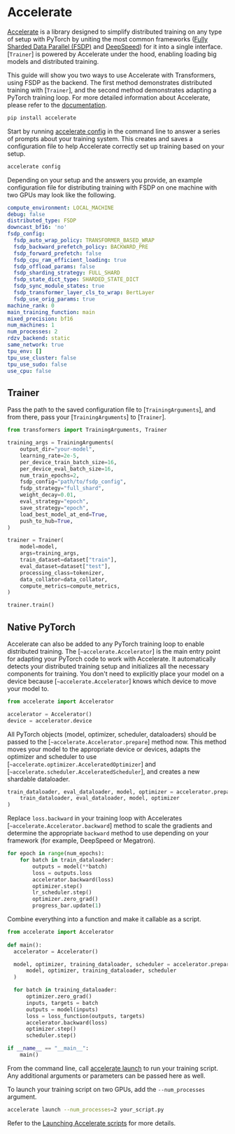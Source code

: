<!--Copyright 2024 The HuggingFace Team. All rights reserved.

Licensed under the Apache License, Version 2.0 (the "License"); you may not use this file except in compliance with
the License. You may obtain a copy of the License at

http://www.apache.org/licenses/LICENSE-2.0

Unless required by applicable law or agreed to in writing, software distributed under the License is distributed on
an "AS IS" BASIS, WITHOUT WARRANTIES OR CONDITIONS OF ANY KIND, either express or implied. See the License for the
specific language governing permissions and limitations under the License.

⚠️ Note that this file is in Markdown but contain specific syntax for our doc-builder (similar to MDX) that may not be
rendered properly in your Markdown viewer.

-->

# Accelerate

[Accelerate](https://hf.co/docs/accelerate/index) is a library designed to simplify distributed training on any type of setup with PyTorch by uniting the most common frameworks ([Fully Sharded Data Parallel (FSDP)](https://pytorch.org/blog/introducing-pytorch-fully-sharded-data-parallel-api/) and [DeepSpeed](https://www.deepspeed.ai/)) for it into a single interface. [`Trainer`] is powered by Accelerate under the hood, enabling loading big models and distributed training.

This guide will show you two ways to use Accelerate with Transformers, using FSDP as the backend. The first method demonstrates distributed training with [`Trainer`], and the second method demonstrates adapting a PyTorch training loop. For more detailed information about Accelerate, please refer to the [documentation](https://hf.co/docs/accelerate/index).

```bash
pip install accelerate
```

Start by running [accelerate config](https://hf.co/docs/accelerate/main/en/package_reference/cli#accelerate-config) in the command line to answer a series of prompts about your training system. This creates and saves a configuration file to help Accelerate correctly set up training based on your setup.

```bash
accelerate config
```

Depending on your setup and the answers you provide, an example configuration file for distributing training with FSDP on one machine with two GPUs may look like the following.

```yaml
compute_environment: LOCAL_MACHINE
debug: false
distributed_type: FSDP
downcast_bf16: 'no'
fsdp_config:
  fsdp_auto_wrap_policy: TRANSFORMER_BASED_WRAP
  fsdp_backward_prefetch_policy: BACKWARD_PRE
  fsdp_forward_prefetch: false
  fsdp_cpu_ram_efficient_loading: true
  fsdp_offload_params: false
  fsdp_sharding_strategy: FULL_SHARD
  fsdp_state_dict_type: SHARDED_STATE_DICT
  fsdp_sync_module_states: true
  fsdp_transformer_layer_cls_to_wrap: BertLayer
  fsdp_use_orig_params: true
machine_rank: 0
main_training_function: main
mixed_precision: bf16
num_machines: 1
num_processes: 2
rdzv_backend: static
same_network: true
tpu_env: []
tpu_use_cluster: false
tpu_use_sudo: false
use_cpu: false
```

## Trainer

Pass the path to the saved configuration file to [`TrainingArguments`], and from there, pass your [`TrainingArguments`] to [`Trainer`].

```py
from transformers import TrainingArguments, Trainer

training_args = TrainingArguments(
    output_dir="your-model",
    learning_rate=2e-5,
    per_device_train_batch_size=16,
    per_device_eval_batch_size=16,
    num_train_epochs=2,
    fsdp_config="path/to/fsdp_config",
    fsdp_strategy="full_shard",
    weight_decay=0.01,
    eval_strategy="epoch",
    save_strategy="epoch",
    load_best_model_at_end=True,
    push_to_hub=True,
)

trainer = Trainer(
    model=model,
    args=training_args,
    train_dataset=dataset["train"],
    eval_dataset=dataset["test"],
    processing_class=tokenizer,
    data_collator=data_collator,
    compute_metrics=compute_metrics,
)

trainer.train()
```

## Native PyTorch

Accelerate can also be added to any PyTorch training loop to enable distributed training. The [`~accelerate.Accelerator`] is the main entry point for adapting your PyTorch code to work with Accelerate. It automatically detects your distributed training setup and initializes all the necessary components for training. You don't need to explicitly place your model on a device because [`~accelerate.Accelerator`] knows which device to move your model to.

```py
from accelerate import Accelerator

accelerator = Accelerator()
device = accelerator.device
```

All PyTorch objects (model, optimizer, scheduler, dataloaders) should be passed to the [`~accelerate.Accelerator.prepare`] method now. This method moves your model to the appropriate device or devices, adapts the optimizer and scheduler to use [`~accelerate.optimizer.AcceleratedOptimizer`] and [`~accelerate.scheduler.AcceleratedScheduler`], and creates a new shardable dataloader.

```py
train_dataloader, eval_dataloader, model, optimizer = accelerator.prepare(
    train_dataloader, eval_dataloader, model, optimizer
)
```

Replace `loss.backward` in your training loop with Accelerates [`~accelerate.Accelerator.backward`] method to scale the gradients and determine the appropriate `backward` method to use depending on your framework (for example, DeepSpeed or Megatron).

```py
for epoch in range(num_epochs):
    for batch in train_dataloader:
        outputs = model(**batch)
        loss = outputs.loss
        accelerator.backward(loss)
        optimizer.step()
        lr_scheduler.step()
        optimizer.zero_grad()
        progress_bar.update(1)
```

Combine everything into a function and make it callable as a script.

```py
from accelerate import Accelerator
  
def main():
  accelerator = Accelerator()

  model, optimizer, training_dataloader, scheduler = accelerator.prepare(
      model, optimizer, training_dataloader, scheduler
  )

  for batch in training_dataloader:
      optimizer.zero_grad()
      inputs, targets = batch
      outputs = model(inputs)
      loss = loss_function(outputs, targets)
      accelerator.backward(loss)
      optimizer.step()
      scheduler.step()

if __name__ == "__main__":
    main()
```

From the command line, call [accelerate launch](https://hf.co/docs/accelerate/main/en/package_reference/cli#accelerate-launch) to run your training script. Any additional arguments or parameters can be passed here as well.

To launch your training script on two GPUs, add the `--num_processes` argument.

```bash
accelerate launch --num_processes=2 your_script.py
```

Refer to the [Launching Accelerate scripts](https://hf.co/docs/accelerate/main/en/basic_tutorials/launch) for more details.
